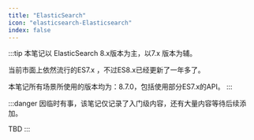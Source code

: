 ```yaml
---
title: "ElasticSearch"
icon: "elasticsearch-Elasticsearch"
index: false
---
```

:::tip
本笔记以 ElasticSearch 8.x版本为主，以7.x 版本为辅。

当前市面上依然流行的ES7.x ，不过ES8.x已经更新了一年多了。

本笔记所有场景所使用的版本均为：8.7.0，包括使用部分ES7.x的API。
:::

:::danger
因临时有事，该笔记仅记录了入门级内容，还有大量内容等待后续添加。

TBD
:::